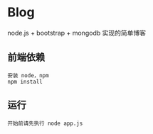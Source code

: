 # Blog

node.js + bootstrap + mongodb 实现的简单博客

## 前端依赖

```
安装 node，npm
npm install

```

## 运行
```
开始前请先执行 node app.js
```

